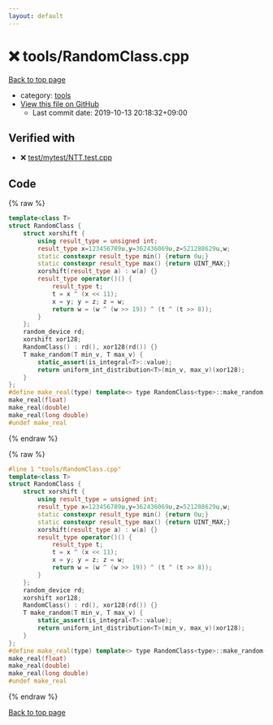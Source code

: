 ```yaml
---
layout: default
---
```


<!-- mathjax config similar to math.stackexchange -->
<script type="text/javascript" async
  src="https://cdnjs.cloudflare.com/ajax/libs/mathjax/2.7.5/MathJax.js?config=TeX-MML-AM_CHTML">
</script>
<script type="text/x-mathjax-config">
  MathJax.Hub.Config({
    TeX: { equationNumbers: { autoNumber: "AMS" }},
    tex2jax: {
      inlineMath: [ ['$','$'] ],
      processEscapes: true
    },
    "HTML-CSS": { matchFontHeight: false },
    displayAlign: "left",
    displayIndent: "2em"
  });
</script>

<script type="text/javascript" src="https://cdnjs.cloudflare.com/ajax/libs/jquery/3.4.1/jquery.min.js"></script>
<script src="https://cdn.jsdelivr.net/npm/jquery-balloon-js@1.1.2/jquery.balloon.min.js" integrity="sha256-ZEYs9VrgAeNuPvs15E39OsyOJaIkXEEt10fzxJ20+2I=" crossorigin="anonymous"></script>
<script type="text/javascript" src="../../assets/js/copy-button.js"></script>
<link rel="stylesheet" href="../../assets/css/copy-button.css" />


# :x: tools/RandomClass.cpp

<a href="../../index.html">Back to top page</a>

* category: <a href="../../index.html#4a931512ce65bdc9ca6808adf92d8783">tools</a>
* <a href="{{ site.github.repository_url }}/blob/master/tools/RandomClass.cpp">View this file on GitHub</a>
    - Last commit date: 2019-10-13 20:18:32+09:00




## Verified with

* :x: <a href="../../verify/test/mytest/NTT.test.cpp.html">test/mytest/NTT.test.cpp</a>


## Code

<a id="unbundled"></a>
{% raw %}
```cpp
template<class T>
struct RandomClass {
	struct xorshift {
		using result_type = unsigned int;
		result_type x=123456789u,y=362436069u,z=521288629u,w;
		static constexpr result_type min() {return 0u;}
		static constexpr result_type max() {return UINT_MAX;}
		xorshift(result_type a) : w(a) {}
		result_type operator()() {
			result_type t;
			t = x ^ (x << 11);
			x = y; y = z; z = w;
			return w = (w ^ (w >> 19)) ^ (t ^ (t >> 8));
		}
	};
	random_device rd;
	xorshift xor128;
	RandomClass() : rd(), xor128(rd()) {}
	T make_random(T min_v, T max_v) { 
		static_assert(is_integral<T>::value);
		return uniform_int_distribution<T>(min_v, max_v)(xor128);
	}
};
#define make_real(type) template<> type RandomClass<type>::make_random(type min_v, type max_v) { return uniform_real_distribution<type>(min_v, max_v)(xor128);}
make_real(float)
make_real(double)
make_real(long double)
#undef make_real
```
{% endraw %}

<a id="bundled"></a>
{% raw %}
```cpp
#line 1 "tools/RandomClass.cpp"
template<class T>
struct RandomClass {
	struct xorshift {
		using result_type = unsigned int;
		result_type x=123456789u,y=362436069u,z=521288629u,w;
		static constexpr result_type min() {return 0u;}
		static constexpr result_type max() {return UINT_MAX;}
		xorshift(result_type a) : w(a) {}
		result_type operator()() {
			result_type t;
			t = x ^ (x << 11);
			x = y; y = z; z = w;
			return w = (w ^ (w >> 19)) ^ (t ^ (t >> 8));
		}
	};
	random_device rd;
	xorshift xor128;
	RandomClass() : rd(), xor128(rd()) {}
	T make_random(T min_v, T max_v) { 
		static_assert(is_integral<T>::value);
		return uniform_int_distribution<T>(min_v, max_v)(xor128);
	}
};
#define make_real(type) template<> type RandomClass<type>::make_random(type min_v, type max_v) { return uniform_real_distribution<type>(min_v, max_v)(xor128);}
make_real(float)
make_real(double)
make_real(long double)
#undef make_real
```
{% endraw %}

<a href="../../index.html">Back to top page</a>


